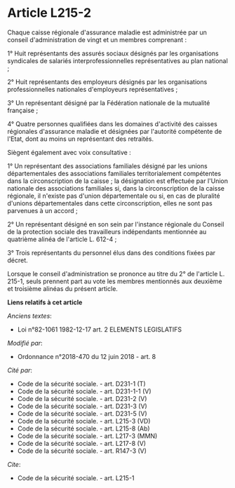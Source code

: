# Article L215-2

Chaque caisse régionale d'assurance maladie est administrée par un conseil d'administration de vingt et un membres
comprenant :

1° Huit représentants des assurés sociaux désignés par les organisations syndicales de salariés interprofessionnelles
représentatives au plan national ;

2° Huit représentants des employeurs désignés par les organisations professionnelles nationales d'employeurs
représentatives ;

3° Un représentant désigné par la Fédération nationale de la mutualité française ;

4° Quatre personnes qualifiées dans les domaines d'activité des caisses régionales d'assurance maladie et désignées par
l'autorité compétente de l'Etat, dont au moins un représentant des retraités.

Siègent également avec voix consultative :

1° Un représentant des associations familiales désigné par les unions départementales des associations familiales
territorialement compétentes dans la circonscription de la caisse ; la désignation est effectuée par l'Union nationale des
associations familiales si, dans la circonscription de la caisse régionale, il n'existe pas d'union départementale ou si, en
cas de pluralité d'unions départementales dans cette circonscription, elles ne sont pas parvenues à un accord ;

2° Un représentant désigné en son sein par l'instance régionale du Conseil de la protection sociale des travailleurs
indépendants mentionnée au quatrième alinéa de l'article L. 612-4 ;

3° Trois représentants du personnel élus dans des conditions fixées par décret.

Lorsque le conseil d'administration se prononce au titre du 2° de l'article L. 215-1, seuls prennent part au vote les membres
mentionnés aux deuxième et troisième alinéas du présent article.

**Liens relatifs à cet article**

_Anciens textes_:

  - Loi n°82-1061 1982-12-17 art. 2 ELEMENTS LEGISLATIFS

_Modifié par_:

  - Ordonnance n°2018-470 du 12 juin 2018 - art. 8

_Cité par_:

  - Code de la sécurité sociale. - art. D231-1 (T)
  - Code de la sécurité sociale. - art. D231-1-1 (V)
  - Code de la sécurité sociale. - art. D231-2 (V)
  - Code de la sécurité sociale. - art. D231-3 (V)
  - Code de la sécurité sociale. - art. D231-5 (V)
  - Code de la sécurité sociale. - art. L215-3 (VD)
  - Code de la sécurité sociale. - art. L215-8 (Ab)
  - Code de la sécurité sociale. - art. L217-3 (MMN)
  - Code de la sécurité sociale. - art. L217-8 (V)
  - Code de la sécurité sociale. - art. R147-3 (V)

_Cite_:

  - Code de la sécurité sociale. - art. L215-1
